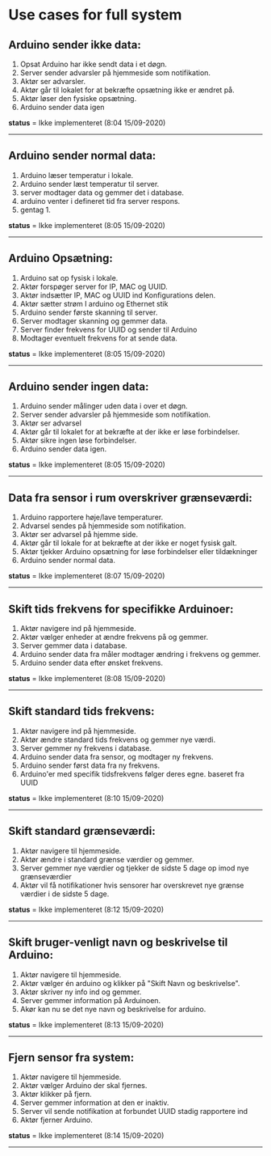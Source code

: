 # Use cases for full system

## Arduino sender ikke data:
1. Opsat Arduino har ikke sendt data i et døgn.
1. Server sender advarsler på hjemmeside som notifikation.
1. Aktør ser advarsler.
1. Aktør går til lokalet for at bekræfte opsætning ikke er ændret på.
1. Aktør løser den fysiske opsætning.
1. Arduino sender data igen

**status** = Ikke implementeret (8:04 15/09-2020)

****

## Arduino sender normal data:
1. Arduino læser temperatur i lokale.
1. Arduino sender læst temperatur til server.
1. server modtager data og gemmer det i database.
1. arduino venter i defineret tid fra server respons.
1. gentag 1.

**status** = Ikke implementeret (8:05 15/09-2020)

****

## Arduino Opsætning:
1. Arduino sat op fysisk i lokale.
1. Aktør forspøger server for IP, MAC og UUID.
1. Aktør indsætter IP, MAC og UUID ind Konfigurations delen.
1. Aktør sætter strøm I arduino og Ethernet stik
1. Arduino sender første skanning til server.
1. Server modtager skanning og gemmer data.
1. Server finder frekvens for UUID og sender til Arduino
1. Modtager eventuelt frekvens for at sende data.

**status** = Ikke implementeret (8:05 15/09-2020)

****

## Arduino sender ingen data:
1. Arduino sender målinger uden data i over et døgn.
2. Server sender advarsler på hjemmeside som notifikation.
3. Aktør ser advarsel
4. Aktør går til lokalet for at bekræfte at der ikke er løse forbindelser.
5. Aktør sikre ingen løse forbindelser.
6. Arduino sender data igen.

**status** = Ikke implementeret (8:05 15/09-2020)

****

## Data fra sensor i rum overskriver grænseværdi:
1. Arduino rapportere høje/lave temperaturer.
1. Advarsel sendes på hjemmeside som notifikation.
1. Aktør ser advarsel på hjemme side.
1. Aktør går til lokale for at bekræfte at der ikke er noget fysisk galt.
1. Aktør tjekker Arduino opsætning for løse forbindelser eller tildækninger
1. Arduino sender normal data.

**status** = Ikke implementeret (8:07 15/09-2020)

****

## Skift tids frekvens for specifikke Arduinoer:
1. Aktør navigere ind på hjemmeside.
1. Aktør vælger enheder at ændre frekvens på og gemmer.
1. Server gemmer data i database.
1. Arduino sender data fra måler modtager ændring i frekvens og gemmer.
1. Arduino sender data efter ønsket frekvens.

**status** = Ikke implementeret (8:08 15/09-2020)

****

## Skift standard tids frekvens:
1. Aktør navigere ind på hjemmeside.
1. Aktør ændre standard tids frekvens og gemmer nye værdi.
1. Server gemmer ny frekvens i database.
1. Arduino sender data fra sensor, og modtager ny frekvens.
1. Arduino sender først data fra ny frekvens.
1. Arduino'er med specifik tidsfrekvens følger deres egne. baseret fra UUID 

**status** = Ikke implementeret (8:10 15/09-2020)

****

## Skift standard grænseværdi:
1. Aktør navigere til hjemmeside.
1. Aktør ændre i standard grænse værdier og gemmer.
1. Server gemmer nye værdier og tjekker de sidste 5 dage op imod nye grænseværdier
1. Aktør vil få notifikationer hvis sensorer har overskrevet nye grænse værdier i de sidste 5 dage.

**status** = Ikke implementeret (8:12 15/09-2020)

****

## Skift bruger-venligt navn og beskrivelse til Arduino:
1. Aktør navigere til hjemmeside.
1. Aktør vælger én arduino og klikker på "Skift Navn og beskrivelse".
1. Aktør skriver ny info ind og gemmer.
1. Server gemmer information på Arduinoen.
1. Akør kan nu se det nye navn og beskrivelse for arduino.

**status** = Ikke implementeret (8:13 15/09-2020)

****

## Fjern sensor fra system:
1. Aktør navigere til hjemmeside.
1. Aktør vælger Arduino der skal fjernes.
1. Aktør klikker på fjern.
1. Server gemmer information at den er inaktiv.
1. Server vil sende notifikation at forbundet UUID stadig rapportere ind
1. Aktør fjerner Arduino.

**status** = Ikke implementeret (8:14 15/09-2020)

****